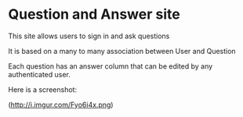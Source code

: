Question and Answer site
=======

This site allows users to sign in and ask questions

It is based on a many to many association between User and Question

Each question has an answer column that can be edited by any authenticated user.

Here is a screenshot:

(http://i.imgur.com/Fyo6i4x.png)
